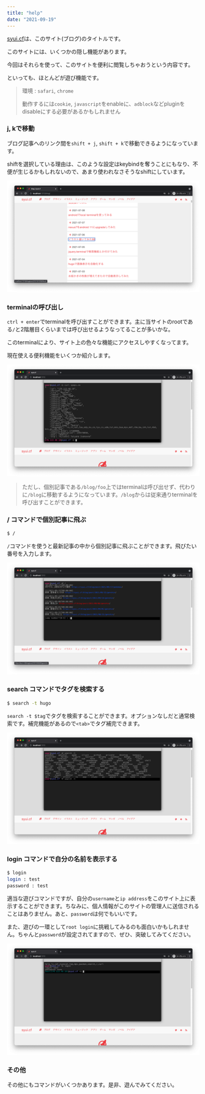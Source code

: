 ```yaml
---
title: "help"
date: "2021-09-19"
---
```


[syui.cf](/)は、このサイト(ブログ)のタイトルです。

このサイトには、いくつかの隠し機能があります。

今回はそれらを使って、このサイトを便利に閲覧しちゃおうという内容です。

といっても、ほとんどが遊び機能です。

> 環境 : `safari`, `chrome`
> 
> 動作するには`cookie`, `javascript`をenableに、`adblock`などpluginをdisableにする必要があるかもしれません

### j, kで移動

ブログ記事へのリンク間を`shift + j`, `shift + k`で移動できるようになっています。

shiftを選択している理由は、このような設定はkeybindを奪うことにもなり、不便が生じるかもしれないので、あまり使われなさそうなshiftにしています。

![](https://raw.githubusercontent.com/syui/img/master/other/hugo_20210918_141757.png)

### terminalの呼び出し

`ctrl + enter`でterminalを呼び出すことができます。主に当サイトのrootである`/`と2階層目くらいまでは呼び出せるようなってることが多いかな。

このterminalにより、サイト上の色々な機能にアクセスしやすくなってます。

現在使える便利機能をいくつか紹介します。

![](https://raw.githubusercontent.com/syui/img/master/other/hugo_20210918_141637.png)

> ただし、個別記事である`/blog/foo`上ではterminalは呼び出せず、代わりに`/blog`に移動するようになっています。`/blog`からは従来通りterminalを呼び出すことができます。

### / コマンドで個別記事に飛ぶ

```sh
$ /
```

`/`コマンドを使うと最新記事の中から個別記事に飛ぶことができます。飛びたい番号を入力します。

![](https://raw.githubusercontent.com/syui/img/master/other/hugo_20210918_141530.png)

### search コマンドでタグを検索する

```sh
$ search -t hugo
```

`search -t $tag`でタグを検索することができます。オプションなしだと通常検索です。補完機能があるので`<tab>`でタグ補完できます。

![](https://raw.githubusercontent.com/syui/img/master/other/hugo_20210918_141702.png)

### login コマンドで自分の名前を表示する

```sh
$ login
login : test
password : test
```

適当な遊びコマンドですが、自分の`username`と`ip address`をこのサイト上に表示することができます。ちなみに、個人情報がこのサイトの管理人に送信されることはありません。あと、`password`は何でもいいです。

また、遊びの一環として`root login`に挑戦してみるのも面白いかもしれません。ちゃんと`password`が設定されてますので、ぜひ、突破してみてください。

![](https://raw.githubusercontent.com/syui/img/master/other/hugo_20210918_141510.png)

### その他

その他にもコマンドがいくつかあります。是非、遊んでみてください。

